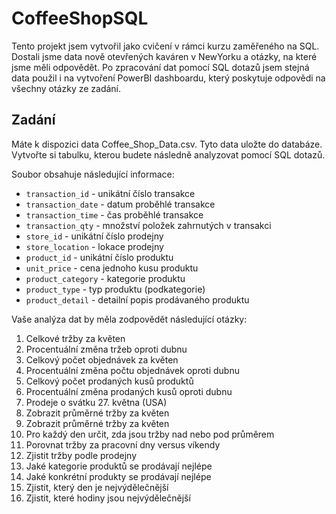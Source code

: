 # CoffeeShopSQL
Tento projekt jsem vytvořil jako cvičení v rámci kurzu zaměřeného na SQL. Dostali jsme data nově otevřených kaváren v NewYorku a otázky, na které jsme měli odpovědět. Po zpracování dat pomocí SQL dotazů jsem stejná data použil i na vytvoření PowerBI dashboardu, který poskytuje odpovědi na všechny otázky ze zadání.

## Zadání
Máte k dispozici data Coffee_Shop_Data.csv. Tyto data uložte do databáze.  
Vytvořte si tabulku, kterou budete následně analyzovat pomocí SQL dotazů.  

Soubor obsahuje následující informace:
* ``transaction_id`` - unikátní číslo transakce
* ``transaction_date`` - datum proběhlé transakce
* ``transaction_time`` - čas proběhlé transakce
* ``transaction_qty`` - množství položek zahrnutých v transakci
* ``store_id`` - unikátní číslo prodejny
* ``store_location`` - lokace prodejny
* ``product_id`` - unikátní číslo produktu
* ``unit_price`` - cena jednoho kusu produktu
* ``product_category`` - kategorie produktu
* ``product_type`` - typ produktu (podkategorie)
* ``product_detail`` - detailní popis prodávaného produktu

Vaše analýza dat by měla zodpovědět následující otázky:
1. Celkové tržby za květen
2. Procentuální změna tržeb oproti dubnu
3. Celkový počet objednávek za květen
4. Procentuální změna počtu objednávek oproti dubnu
5. Celkový počet prodaných kusů produktů
6. Procentuální změna prodaných kusů oproti dubnu
7. Prodeje o svátku 27. května (USA)
8. Zobrazit průměrné tržby za květen
9. Zobrazit průměrné tržby za květen
10. Pro každý den určit, zda jsou tržby nad nebo pod průměrem
11. Porovnat tržby za pracovní dny versus víkendy
12. Zjistit tržby podle prodejny
13. Jaké kategorie produktů se prodávají nejlépe
14. Jaké konkrétní produkty se prodávají nejlépe
15. Zjistit, který den je nejvýdělečnější
16. Zjistit, které hodiny jsou nejvýdělečnější
